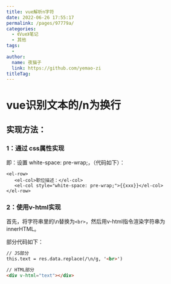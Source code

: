 ```yaml
---
title: vue解析n字符
date: 2022-06-26 17:55:17
permalink: /pages/97779a/
categories:
  - 《Vue》笔记
  - 其他
tags:
  - 
author: 
  name: 夜猫子
  link: https://github.com/yemao-zi
titleTag: 
---
```

# vue识别文本的/n为换行

## 实现方法：

### 1：通过 css属性实现

即：设置 white-space: pre-wrap;，（代码如下）：

```vue
<el-row>
   <el-col>职位描述：</el-col>
   <el-col style="white-space: pre-wrap;">{{xxx}}</el-col>
</el-row> 
```

### 2：使用v-html实现

首先，将字符串里的\n替换为`<br>`，然后用v-html指令渲染字符串为innerHTML。

部分代码如下：

```html
// JS部分
this.text = res.data.replace(/\n/g, '<br>')

// HTML部分
<div v-html="text"></div>
```

